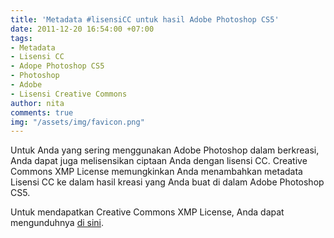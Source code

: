```yaml
---
title: 'Metadata #lisensiCC untuk hasil Adobe Photoshop CS5'
date: 2011-12-20 16:54:00 +07:00
tags:
- Metadata
- Lisensi CC
- Adope Photoshop CS5
- Photoshop
- Adobe
- Lisensi Creative Commons
author: nita
comments: true
img: "/assets/img/favicon.png"
---
```


Untuk Anda yang sering menggunakan Adobe Photoshop dalam berkreasi, Anda dapat juga melisensikan ciptaan Anda dengan lisensi CC. Creative Commons XMP License memungkinkan Anda menambahkan metadata Lisensi CC ke dalam hasil kreasi yang Anda buat di dalam Adobe Photoshop  CS5.

Untuk mendapatkan Creative Commons XMP License, Anda dapat mengunduhnya [di sini](http://johnbishopimages.com/creativecommons/?xmp).
